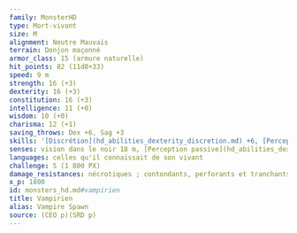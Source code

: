 ```yaml
---
family: MonsterHD
type: Mort-vivant
size: M
alignment: Neutre Mauvais
terrain: Donjon maçonné
armor_class: 15 (armure naturelle)
hit_points: 82 (11d8+33)
speed: 9 m
strength: 16 (+3)
dexterity: 16 (+3)
constitution: 16 (+3)
intelligence: 11 (+0)
wisdom: 10 (+0)
charisma: 12 (+1)
saving_throws: Dex +6, Sag +3
skills: '[Discrétion](hd_abilities_dexterity_discretion.md) +6, [Perception](hd_abilities_wisdom_perception.md) +3'
senses: vision dans le noir 18 m, [Perception passive](hd_abilities_dexterity_perception_passive.md) 13
languages: celles qu'il connaissait de son vivant
challenge: 5 (1 800 PX)
damage_resistances: nécrotiques ; contondants, perforants et tranchants infligés par des attaques non-magiques
x_p: 1800
id: monsters_hd.md#vampirien
title: Vampirien
alias: Vampire Spawn
source: (CEO p)(SRD p)
---
```


